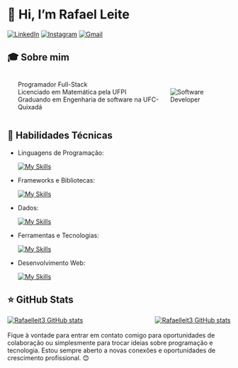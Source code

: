 # 👋 Hi, I’m Rafael Leite

[![LinkedIn](https://img.shields.io/badge/LinkedIn-0077B5?style=for-the-badge&logo=linkedin&logoColor=white)](https://www.linkedin.com/in/rafael-leit3/) [![Instagram](https://img.shields.io/badge/Instagram-E4405F?style=for-the-badge&logo=instagram&logoColor=white)]() [![Gmail](https://img.shields.io/badge/Gmail-D14836?style=for-the-badge&logo=gmail&logoColor=white)]()

## 🎓 Sobre mim

<div style="display: flex; align-items: center; flex-wrap: nowrap;">
  <div>
    <ul style="list-style-type: none;">
        <li> Programador Full-Stack</li>
        <li> Licenciado em Matemática pela UFPI</li>
        <li> Graduando em Engenharia de software na UFC-Quixadá</li>
    </ul>
  </div>
  <div>
    <img src="https://img.freepik.com/premium-vector/programmer-flat-illustration_418302-176.jpg?semt=ais_hybrid" alt="Software Developer" style="max-width: 200px; height: auto;">
  </div>
</div>


## 🚀 Habilidades Técnicas

- Linguagens de Programação:

    [![My Skills](https://skillicons.dev/icons?i=java,python,javascript,typescript,c,cs)](https://skillicons.dev)
- Frameworks e Bibliotecas:

    [![My Skills](https://skillicons.dev/icons?i=spring,react,django,angular)](https://skillicons.dev)
- Dados:

    [![My Skills](https://skillicons.dev/icons?i=mysql,postgres)](https://skillicons.dev)
- Ferramentas e Tecnologias:

    [![My Skills](https://skillicons.dev/icons?i=git,github,vscode,idea,docker,figma,githubactions,maven,nodejs,notion,postman,selenium,vite)](https://skillicons.dev)
- Desenvolvimento Web:

    [![My Skills](https://skillicons.dev/icons?i=html,css)](https://skillicons.dev)


## ⭐ GitHub Stats

<div style="display: flex; align-items: flex-start; justify-content: space-between; gap: 10px;">
<a href="https://github-readme-stats.vercel.app/api?username=Rafaelleit3" title="Rafaelleit3 GitHub stats">
  <img src="https://github-readme-stats.vercel.app/api?username=Rafaelleit3&show_icons=true" alt="Rafaelleit3 GitHub stats"/></a>

<a href="https://github-readme-stats.vercel.app/api/top-langs/?username=Rafaelleit3" title="Most Used Languages">
  <img src="https://github-readme-stats.vercel.app/api/top-langs/?username=Rafaelleit3&show_icons=true&layout=compact" alt="Rafaelleit3 GitHub stats"/></a>

</div>
<br/>
Fique à vontade para entrar em contato comigo para oportunidades de colaboração ou simplesmente para trocar ideias sobre programação e tecnologia. Estou sempre aberto a novas conexões e oportunidades de crescimento profissional. 😊
